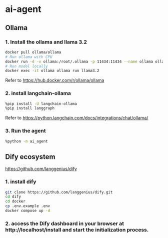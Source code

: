 # ai-agent
## Ollama
### 1. Install the ollama and llama 3.2
```bash
docker pull ollama/ollama
# Run ollama with CPU
docker run -d -v ollama:/root/.ollama -p 11434:11434 --name ollama ollama/ollama
# Run model locally
docker exec -it ollama ollama run llama3.2
```
Refer to https://hub.docker.com/r/ollama/ollama

### 2. install langchain-ollama
```bash
%pip install -U langchain-ollama
%pip install langgraph

```
Refer to https://python.langchain.com/docs/integrations/chat/ollama/

### 3. Run the agent
```bash
%python -m ai_agent
```

## Dify ecosystem
https://github.com/langgenius/dify
### 1. install dify
```bash
git clone https://github.com/langgenius/dify.git
cd dify
cd docker
cp .env.example .env
docker compose up -d
```
### 2. access the Dify dashboard in your browser at http://localhost/install and start the initialization process.